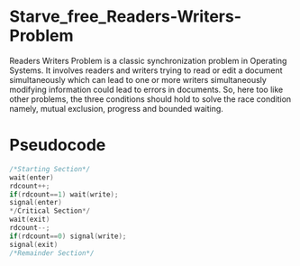 # Starve_free_Readers-Writers-Problem
Readers Writers Problem is a classic synchronization problem in Operating Systems. It involves readers and writers trying to read or edit a document simultaneously which can lead to one or more writers simultaneously modifying information could lead to errors in documents. So, here too like other problems, the three conditions should hold to solve the race condition namely, mutual exclusion, progress and bounded waiting.
# Pseudocode
```cpp
/*Starting Section*/
wait(enter)
rdcount++;
if(rdcount==1) wait(write);
signal(enter)
*/Critical Section*/
wait(exit)
rdcount--;
if(rdcount==0) signal(write);
signal(exit)
/*Remainder Section*/
```
